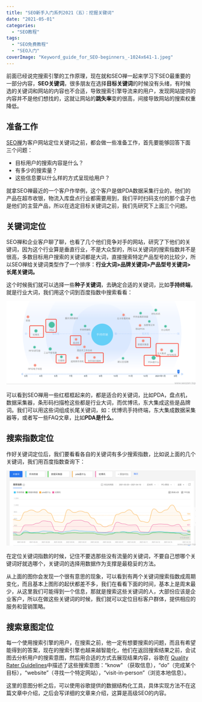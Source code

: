 ```yaml
---
title: "SEO新手入门系列2021（五）：挖掘关键词"
date: "2021-05-01"
categories: 
  - "SEO教程"
tags: 
  - "SEO免费教程"
  - "SEO入门"
coverImage: "Keyword_guide_for_SEO-beginners_-1024x641-1.jpeg"
---
```


前面已经说完搜索引擎的工作原理，现在就和SEO禅一起来学习下SEO最重要的一部分内容，**SEO关键词**，很多朋友在选择**目标关键词**的时候没有头绪，有时候选的关键词和网站的内容也不合适，导致搜索引擎导流来的用户，发现网站提供的内容并不是他们想找的，这就让网站的**跳失率**变的很高，间接导致网站的搜索权重降低。

## 准备工作

[SEO禅](https://www.seozen.top)为客户网站定位关键词之前，都会做一些准备工作，首先要能够回答下面三个问题：

- 目标用户的搜索内容是什么？
- 有多少的搜索量？
- 这些信息要以什么样的方式呈现给用户？

就拿SEO禅最近的一个客户作举例，这个客户是做PDA数据采集行业的，他们的产品在超市收银，物流入库盘点行业都需要用到，我们平时扫码支付的那个盒子也是他们的主营产品，所以在选定目标关键词之前，我们先研究下上面三个问题。

## 关键词定位

SEO禅和企业客户聊了聊，也看了几个他们竞争对手的网站，研究了下他们的关键词，因为这个行业算是垂直行业，不是大众型的，所以关键词的搜索指数并不是很高，多数目标用户搜索的关键词都是大词，直接搜索特定产品型号的比较少，所以SEO禅给关键词类型作了一个排序：**行业大词>品牌关键词>产品型号关键词>长尾关键词。**

这个时候我们就可以选择一些**种子关键词**，去确定合适的关键词，比如**手持终端**，就是行业大词，我们用这个词到百度指数中搜索看看：

![手指终端百度指数](images/WX20210419-220852@2x.png)

可以看到SEO禅用一些红框框起来的，都是适合的关键词，比如PDA，盘点机，数据采集器，条形码扫描枪这些都是行业大词，而优博讯，东大集成这些是品牌词。我们可以用这些词组成长尾关键词，如：优博讯手持终端，东大集成数据采集器等，或者写一些FAQ文章，比如**PDA是什么**。

## 搜索指数定位

作好关键词定位后，我们要看看各自的关键词有多少搜索指数，比如说上面的几个关键词，我们用百度指数查询下：

![搜索指数定位](images/WX20210419-221829@2x2.png)

在定位关键词指数的时候，记住不要选那些没有流量的关键词，不要自己想哪个关键词好就选哪个，关键词的选择用数据作为支撑是最稳妥的方法。

从上面的图你会发现一个很有意思的现象，可以看到有两个关键词搜索指数成周期变化，而且基本上图形的起伏都差不多，我们在看看下面的时间，基本上是周末最少，从这里我们可能得到一个信息，那就是搜索这些关键词的人，大部份应该是企业客户，所以在做这些关键词的时候，我们就可以定位目标客户群体，提供相应的服务和营销策略。

## 搜索意图定位

每一个使用搜索引擎的用户，在搜索之前，他一定有想要搜索的问题，而且有希望能得到的答案，现在的搜索引擎也越来越智能化，他们在返回搜索结果之前，会试图去分析用户的搜索意图，然后用合适的方式去展现结果内容，谷歌在 [Quality Rater Guidelines](https://static.googleusercontent.com/media/www.google.com/en//insidesearch/howsearchworks/assets/searchqualityevaluatorguidelines.pdf)中描述了这些搜索意图：“know” （获取信息），“do”（完成某个目标），“website”（寻找一个特定网站），“visit-in-person”（浏览本地信息）。

这里的意图分析之后，可以使用谷歌提供的数据结构化工具，具体实现方法不在这篇文章中介绍，之后会写详细的文章来介绍，这算是高级SEO的内容。
